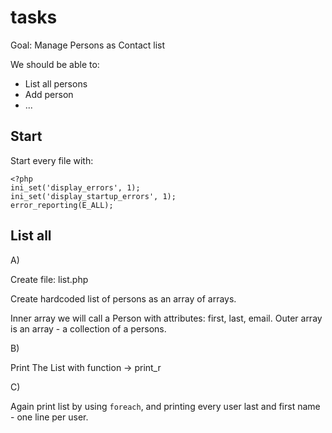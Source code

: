 # tasks

Goal: Manage Persons as Contact list

We should be able to:

- List all persons
- Add person
- ...



## Start

Start every file with:

    <?php
    ini_set('display_errors', 1);
    ini_set('display_startup_errors', 1);
    error_reporting(E_ALL);


## List all

A)

Create file: list.php

Create hardcoded list of persons
as an array of arrays.

Inner array we will call a Person with attributes: first, last, email.
Outer array is an array - a collection of a persons.


B)

Print The List with function -> print_r


C)

Again print list by using `foreach`,
and printing every user last and first name -  one line per user.
